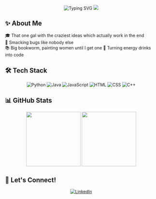<div align="center">
  <img src="https://readme-typing-svg.herokuapp.com?font=Sour+Gummy&size=30&pause=1000&color=CFBFF7&center=true&vCenter=true&width=460&lines=I'm+Val+,+your+favorite+nerdy+gal" alt="Typing SVG" />
  <img src="https://media1.tenor.com/m/Bgi_54meeiMAAAAC/anime-typing.gif"/>
</div>

## ✨ About Me 

🎓 That one gal with the craziest ideas which actually work in the end  
🐜 Smacking bugs like nobody else  
📚 Big bookworm, painting women until I get one
🥤 Turning energy drinks into code  

## 🛠️ Tech Stack

<div align="center">
  
  ![Python](https://img.shields.io/badge/-Python-CFBFF7?style=for-the-badge&logo=python)
  ![Java](https://img.shields.io/badge/-Java-CFBFF7?style=for-the-badge&logo=java)
  ![JavaScript](https://img.shields.io/badge/-JavaScript-CFBFF7?style=for-the-badge&logo=javascript)
  ![HTML](https://img.shields.io/badge/-HTML5-CFBFF7?style=for-the-badge&logo=html5)
  ![CSS](https://img.shields.io/badge/-CSS3-CFBFF7?style=for-the-badge&logo=css3)
  ![C++](https://img.shields.io/badge/-C++-CFBFF7?style=for-the-badge&logo=c++)
  
</div>

## 📊 GitHub Stats

<div align="center">
  <img height="180em" src="https://github-readme-stats.vercel.app/api?username=its-cutie-valerie&show_icons=true&theme=dracula&include_all_commits=true&count_private=true"/>
  <img height="180em" src="https://github-readme-stats.vercel.app/api/top-langs/?username=its-cutie-valerie&layout=compact&langs_count=7&theme=dracula"/>
</div>

## 🌸 Let's Connect!

<div align="center">
  
[![LinkedIn](https://img.shields.io/badge/-LinkedIn-CFBFF7?style=for-the-badge&logo=linkedin)](https://linkedin.com/in/valérie-nováková-a68960317)

  
</div>
